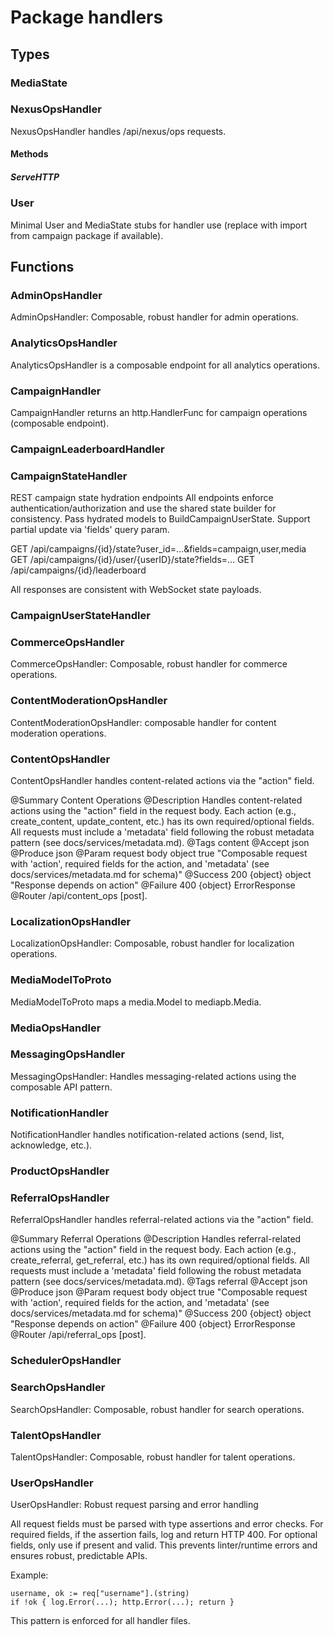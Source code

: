 # Package handlers

## Types

### MediaState

### NexusOpsHandler

NexusOpsHandler handles /api/nexus/ops requests.

#### Methods

##### ServeHTTP

### User

Minimal User and MediaState stubs for handler use (replace with import from campaign package if
available).

## Functions

### AdminOpsHandler

AdminOpsHandler: Composable, robust handler for admin operations.

### AnalyticsOpsHandler

AnalyticsOpsHandler is a composable endpoint for all analytics operations.

### CampaignHandler

CampaignHandler returns an http.HandlerFunc for campaign operations (composable endpoint).

### CampaignLeaderboardHandler

### CampaignStateHandler

REST campaign state hydration endpoints All endpoints enforce authentication/authorization and use
the shared state builder for consistency. Pass hydrated models to BuildCampaignUserState. Support
partial update via 'fields' query param.

GET /api/campaigns/{id}/state?user_id=...&fields=campaign,user,media GET
/api/campaigns/{id}/user/{userID}/state?fields=... GET /api/campaigns/{id}/leaderboard

All responses are consistent with WebSocket state payloads.

### CampaignUserStateHandler

### CommerceOpsHandler

CommerceOpsHandler: Composable, robust handler for commerce operations.

### ContentModerationOpsHandler

ContentModerationOpsHandler: composable handler for content moderation operations.

### ContentOpsHandler

ContentOpsHandler handles content-related actions via the "action" field.

@Summary Content Operations @Description Handles content-related actions using the "action" field in
the request body. Each action (e.g., create_content, update_content, etc.) has its own
required/optional fields. All requests must include a 'metadata' field following the robust metadata
pattern (see docs/services/metadata.md). @Tags content @Accept json @Produce json @Param request
body object true "Composable request with 'action', required fields for the action, and 'metadata'
(see docs/services/metadata.md for schema)" @Success 200 {object} object "Response depends on
action" @Failure 400 {object} ErrorResponse @Router /api/content_ops [post].

### LocalizationOpsHandler

LocalizationOpsHandler: Composable, robust handler for localization operations.

### MediaModelToProto

MediaModelToProto maps a media.Model to mediapb.Media.

### MediaOpsHandler

### MessagingOpsHandler

MessagingOpsHandler: Handles messaging-related actions using the composable API pattern.

### NotificationHandler

NotificationHandler handles notification-related actions (send, list, acknowledge, etc.).

### ProductOpsHandler

### ReferralOpsHandler

ReferralOpsHandler handles referral-related actions via the "action" field.

@Summary Referral Operations @Description Handles referral-related actions using the "action" field
in the request body. Each action (e.g., create_referral, get_referral, etc.) has its own
required/optional fields. All requests must include a 'metadata' field following the robust metadata
pattern (see docs/services/metadata.md). @Tags referral @Accept json @Produce json @Param request
body object true "Composable request with 'action', required fields for the action, and 'metadata'
(see docs/services/metadata.md for schema)" @Success 200 {object} object "Response depends on
action" @Failure 400 {object} ErrorResponse @Router /api/referral_ops [post].

### SchedulerOpsHandler

### SearchOpsHandler

SearchOpsHandler: Composable, robust handler for search operations.

### TalentOpsHandler

TalentOpsHandler: Composable, robust handler for talent operations.

### UserOpsHandler

UserOpsHandler: Robust request parsing and error handling

All request fields must be parsed with type assertions and error checks. For required fields, if the
assertion fails, log and return HTTP 400. For optional fields, only use if present and valid. This
prevents linter/runtime errors and ensures robust, predictable APIs.

Example:

    username, ok := req["username"].(string)
    if !ok { log.Error(...); http.Error(...); return }

This pattern is enforced for all handler files.
